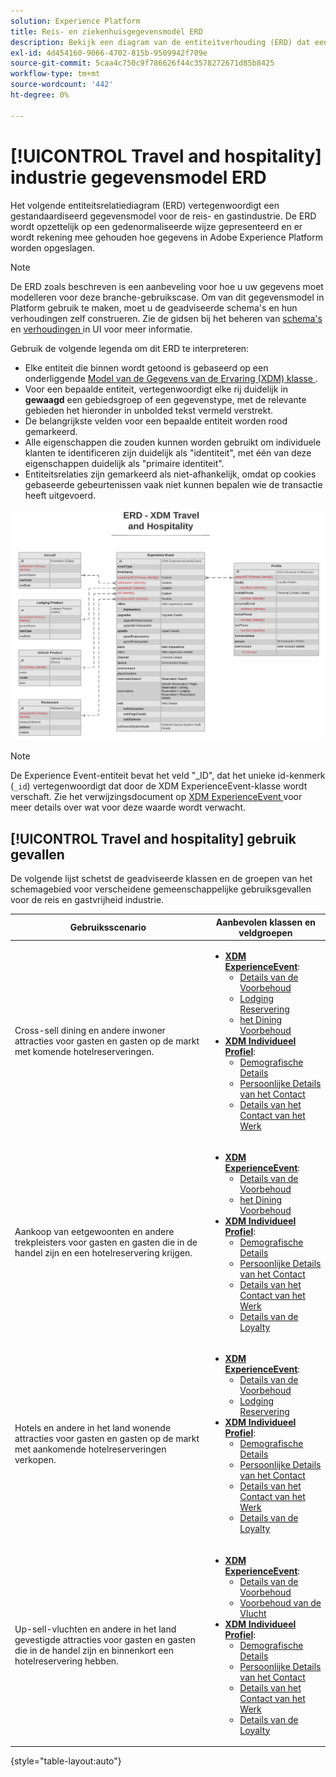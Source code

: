 ```yaml
---
solution: Experience Platform
title: Reis- en ziekenhuisgegevensmodel ERD
description: Bekijk een diagram van de entiteitverhouding (ERD) dat een gestandaardiseerd gegevensmodel voor de reis en gastvrijheid industrie beschrijft, compatibel met het Model van de Gegevens van de Ervaring (XDM) voor gebruik in Adobe Experience Platform.
exl-id: 4d454160-9066-4702-815b-9509942f709e
source-git-commit: 5caa4c750c9f786626f44c3578272671d85b8425
workflow-type: tm+mt
source-wordcount: '442'
ht-degree: 0%

---
```


# [!UICONTROL Travel and hospitality] industrie gegevensmodel ERD

Het volgende entiteitsrelatiediagram (ERD) vertegenwoordigt een gestandaardiseerd gegevensmodel voor de reis- en gastindustrie. De ERD wordt opzettelijk op een gedenormaliseerde wijze gepresenteerd en er wordt rekening mee gehouden hoe gegevens in Adobe Experience Platform worden opgeslagen.

>[!NOTE]
>
>De ERD zoals beschreven is een aanbeveling voor hoe u uw gegevens moet modelleren voor deze branche-gebruikscase. Om van dit gegevensmodel in Platform gebruik te maken, moet u de geadviseerde schema&#39;s en hun verhoudingen zelf construeren. Zie de gidsen bij het beheren van [ schema&#39;s ](../../ui/resources/schemas.md) en [ verhoudingen ](../../tutorials/relationship-ui.md) in UI voor meer informatie.

Gebruik de volgende legenda om dit ERD te interpreteren:

* Elke entiteit die binnen wordt getoond is gebaseerd op een onderliggende [ Model van de Gegevens van de Ervaring (XDM) klasse ](../composition.md#class).
* Voor een bepaalde entiteit, vertegenwoordigt elke rij duidelijk in **gewaagd** een gebiedsgroep of een gegevenstype, met de relevante gebieden het hieronder in unbolded tekst vermeld verstrekt.
* De belangrijkste velden voor een bepaalde entiteit worden rood gemarkeerd.
* Alle eigenschappen die zouden kunnen worden gebruikt om individuele klanten te identificeren zijn duidelijk als &quot;identiteit&quot;, met één van deze eigenschappen duidelijk als &quot;primaire identiteit&quot;.
* Entiteitsrelaties zijn gemarkeerd als niet-afhankelijk, omdat op cookies gebaseerde gebeurtenissen vaak niet kunnen bepalen wie de transactie heeft uitgevoerd.

![](../../images/industries/travel-hospitality.png)

>[!NOTE]
>
>De Experience Event-entiteit bevat het veld &quot;_ID&quot;, dat het unieke id-kenmerk (`_id`) vertegenwoordigt dat door de XDM ExperienceEvent-klasse wordt verschaft. Zie het verwijzingsdocument op [ XDM ExperienceEvent ](../../classes/experienceevent.md) voor meer details over wat voor deze waarde wordt verwacht.

## [!UICONTROL Travel and hospitality] gebruik gevallen

De volgende lijst schetst de geadviseerde klassen en de groepen van het schemagebied voor verscheidene gemeenschappelijke gebruiksgevallen voor de reis en gastvrijheid industrie.

| Gebruiksscenario | Aanbevolen klassen en veldgroepen |
| --- | --- |
| Cross-sell dining en andere inwoner attracties voor gasten en gasten op de markt met komende hotelreserveringen. | <ul><li>**[XDM ExperienceEvent](../../classes/experienceevent.md)**:<ul><li>[ Details van de Voorbehoud ](../../field-groups/event/reservation-details.md)</li><li>[ Lodging Reservering ](../../field-groups/event/lodging-reservation.md)</li><li>[ het Dining Voorbehoud ](../../field-groups/event/dining-reservation.md)</li></ul></li><li>**[XDM Individueel Profiel](../../classes/individual-profile.md)**:<ul><li>[ Demografische Details ](../../field-groups/profile/demographic-details.md)</li><li>[ Persoonlijke Details van het Contact ](../../field-groups/profile/personal-contact-details.md)</li><li>[ Details van het Contact van het Werk ](../../field-groups/profile/work-contact-details.md)</li></ul></li></ul> |
| Aankoop van eetgewoonten en andere trekpleisters voor gasten en gasten die in de handel zijn en een hotelreservering krijgen. | <ul><li>**[XDM ExperienceEvent](../../classes/experienceevent.md)**:<ul><li>[ Details van de Voorbehoud ](../../field-groups/event/reservation-details.md)</li><li>[ het Dining Voorbehoud ](../../field-groups/event/dining-reservation.md)</li></ul></li><li>**[XDM Individueel Profiel](../../classes/individual-profile.md)**:<ul><li>[ Demografische Details ](../../field-groups/profile/demographic-details.md)</li><li>[ Persoonlijke Details van het Contact ](../../field-groups/profile/personal-contact-details.md)</li><li>[ Details van het Contact van het Werk ](../../field-groups/profile/work-contact-details.md)</li><li>[ Details van de Loyalty ](../../field-groups/profile/loyalty-details.md)</li></ul></li></ul> |
| Hotels en andere in het land wonende attracties voor gasten en gasten op de markt met aankomende hotelreserveringen verkopen. | <ul><li>**[XDM ExperienceEvent](../../classes/experienceevent.md)**:<ul><li>[ Details van de Voorbehoud ](../../field-groups/event/reservation-details.md)</li><li>[ Lodging Reservering ](../../field-groups/event/lodging-reservation.md)</li></ul></li><li>**[XDM Individueel Profiel](../../classes/individual-profile.md)**:<ul><li>[ Demografische Details ](../../field-groups/profile/demographic-details.md)</li><li>[ Persoonlijke Details van het Contact ](../../field-groups/profile/personal-contact-details.md)</li><li>[ Details van het Contact van het Werk ](../../field-groups/profile/work-contact-details.md)</li><li>[ Details van de Loyalty ](../../field-groups/profile/loyalty-details.md)</li></ul></li></ul> |
| Up-sell-vluchten en andere in het land gevestigde attracties voor gasten en gasten die in de handel zijn en binnenkort een hotelreservering hebben. | <ul><li>**[XDM ExperienceEvent](../../classes/experienceevent.md)**:<ul><li>[ Details van de Voorbehoud ](../../field-groups/event/reservation-details.md)</li><li>[ Voorbehoud van de Vlucht ](../../field-groups/event/flight-reservation.md)</li></ul></li><li>**[XDM Individueel Profiel](../../classes/individual-profile.md)**:<ul><li>[ Demografische Details ](../../field-groups/profile/demographic-details.md)</li><li>[ Persoonlijke Details van het Contact ](../../field-groups/profile/personal-contact-details.md)</li><li>[ Details van het Contact van het Werk ](../../field-groups/profile/work-contact-details.md)</li><li>[ Details van de Loyalty ](../../field-groups/profile/loyalty-details.md)</li></ul></li></ul> |

{style="table-layout:auto"}
